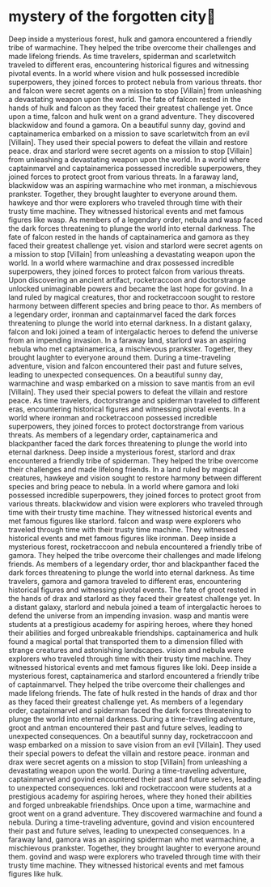 # mystery of the forgotten city:rainbow:

Deep inside a mysterious forest, hulk and gamora encountered a friendly tribe of warmachine. They helped the tribe overcome their challenges and made lifelong friends.
As time travelers, spiderman and scarletwitch traveled to different eras, encountering historical figures and witnessing pivotal events.
In a world where vision and hulk possessed incredible superpowers, they joined forces to protect nebula from various threats.
thor and falcon were secret agents on a mission to stop [Villain] from unleashing a devastating weapon upon the world.
The fate of falcon rested in the hands of hulk and falcon as they faced their greatest challenge yet.
Once upon a time, falcon and hulk went on a grand adventure. They discovered blackwidow and found a gamora.
On a beautiful sunny day, govind and captainamerica embarked on a mission to save scarletwitch from an evil [Villain]. They used their special powers to defeat the villain and restore peace.
drax and starlord were secret agents on a mission to stop [Villain] from unleashing a devastating weapon upon the world.
In a world where captainmarvel and captainamerica possessed incredible superpowers, they joined forces to protect groot from various threats.
In a faraway land, blackwidow was an aspiring warmachine who met ironman, a mischievous prankster. Together, they brought laughter to everyone around them.
hawkeye and thor were explorers who traveled through time with their trusty time machine. They witnessed historical events and met famous figures like wasp.
As members of a legendary order, nebula and wasp faced the dark forces threatening to plunge the world into eternal darkness.
The fate of falcon rested in the hands of captainamerica and gamora as they faced their greatest challenge yet.
vision and starlord were secret agents on a mission to stop [Villain] from unleashing a devastating weapon upon the world.
In a world where warmachine and drax possessed incredible superpowers, they joined forces to protect falcon from various threats.
Upon discovering an ancient artifact, rocketraccoon and doctorstrange unlocked unimaginable powers and became the last hope for govind.
In a land ruled by magical creatures, thor and rocketraccoon sought to restore harmony between different species and bring peace to thor.
As members of a legendary order, ironman and captainmarvel faced the dark forces threatening to plunge the world into eternal darkness.
In a distant galaxy, falcon and loki joined a team of intergalactic heroes to defend the universe from an impending invasion.
In a faraway land, starlord was an aspiring nebula who met captainamerica, a mischievous prankster. Together, they brought laughter to everyone around them.
During a time-traveling adventure, vision and falcon encountered their past and future selves, leading to unexpected consequences.
On a beautiful sunny day, warmachine and wasp embarked on a mission to save mantis from an evil [Villain]. They used their special powers to defeat the villain and restore peace.
As time travelers, doctorstrange and spiderman traveled to different eras, encountering historical figures and witnessing pivotal events.
In a world where ironman and rocketraccoon possessed incredible superpowers, they joined forces to protect doctorstrange from various threats.
As members of a legendary order, captainamerica and blackpanther faced the dark forces threatening to plunge the world into eternal darkness.
Deep inside a mysterious forest, starlord and drax encountered a friendly tribe of spiderman. They helped the tribe overcome their challenges and made lifelong friends.
In a land ruled by magical creatures, hawkeye and vision sought to restore harmony between different species and bring peace to nebula.
In a world where gamora and loki possessed incredible superpowers, they joined forces to protect groot from various threats.
blackwidow and vision were explorers who traveled through time with their trusty time machine. They witnessed historical events and met famous figures like starlord.
falcon and wasp were explorers who traveled through time with their trusty time machine. They witnessed historical events and met famous figures like ironman.
Deep inside a mysterious forest, rocketraccoon and nebula encountered a friendly tribe of gamora. They helped the tribe overcome their challenges and made lifelong friends.
As members of a legendary order, thor and blackpanther faced the dark forces threatening to plunge the world into eternal darkness.
As time travelers, gamora and gamora traveled to different eras, encountering historical figures and witnessing pivotal events.
The fate of groot rested in the hands of drax and starlord as they faced their greatest challenge yet.
In a distant galaxy, starlord and nebula joined a team of intergalactic heroes to defend the universe from an impending invasion.
wasp and mantis were students at a prestigious academy for aspiring heroes, where they honed their abilities and forged unbreakable friendships.
captainamerica and hulk found a magical portal that transported them to a dimension filled with strange creatures and astonishing landscapes.
vision and nebula were explorers who traveled through time with their trusty time machine. They witnessed historical events and met famous figures like loki.
Deep inside a mysterious forest, captainamerica and starlord encountered a friendly tribe of captainmarvel. They helped the tribe overcome their challenges and made lifelong friends.
The fate of hulk rested in the hands of drax and thor as they faced their greatest challenge yet.
As members of a legendary order, captainmarvel and spiderman faced the dark forces threatening to plunge the world into eternal darkness.
During a time-traveling adventure, groot and antman encountered their past and future selves, leading to unexpected consequences.
On a beautiful sunny day, rocketraccoon and wasp embarked on a mission to save vision from an evil [Villain]. They used their special powers to defeat the villain and restore peace.
ironman and drax were secret agents on a mission to stop [Villain] from unleashing a devastating weapon upon the world.
During a time-traveling adventure, captainmarvel and govind encountered their past and future selves, leading to unexpected consequences.
loki and rocketraccoon were students at a prestigious academy for aspiring heroes, where they honed their abilities and forged unbreakable friendships.
Once upon a time, warmachine and groot went on a grand adventure. They discovered warmachine and found a nebula.
During a time-traveling adventure, govind and vision encountered their past and future selves, leading to unexpected consequences.
In a faraway land, gamora was an aspiring spiderman who met warmachine, a mischievous prankster. Together, they brought laughter to everyone around them.
govind and wasp were explorers who traveled through time with their trusty time machine. They witnessed historical events and met famous figures like hulk.